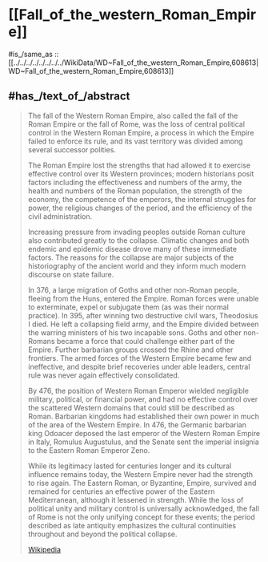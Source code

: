 
# [[Fall_of_the_western_Roman_Empire]] 

#is_/same_as :: [[../../../../../../../../WikiData/WD~Fall_of_the_western_Roman_Empire,608613|WD~Fall_of_the_western_Roman_Empire,608613]] 

## #has_/text_of_/abstract 

> The fall of the Western Roman Empire, also called the fall of the Roman Empire or the fall of Rome, 
> was the loss of central political control in the Western Roman Empire, 
> a process in which the Empire failed to enforce its rule, 
> and its vast territory was divided among several successor polities. 
> 
> The Roman Empire lost the strengths that had allowed it 
> to exercise effective control over its Western provinces; 
> modern historians posit factors including the effectiveness and numbers of the army, 
> the health and numbers of the Roman population, the strength of the economy, the competence of the emperors, the internal struggles for power, the religious changes of the period, and the efficiency of the civil administration. 
> 
> Increasing pressure from invading peoples outside Roman culture also contributed greatly to the collapse. 
> Climatic changes and both endemic and epidemic disease drove many of these immediate factors. 
> The reasons for the collapse are major subjects of the historiography of the ancient world and they inform much modern discourse on state failure.
>
> In 376, a large migration of Goths and other non-Roman people, fleeing from the Huns, entered the Empire. Roman forces were unable to exterminate, expel or subjugate them (as was their normal practice). In 395, after winning two destructive civil wars, Theodosius I died. He left a collapsing field army, and the Empire divided between the warring ministers of his two incapable sons. Goths and other non-Romans became a force that could challenge either part of the Empire. Further barbarian groups crossed the Rhine and other frontiers. The armed forces of the Western Empire became few and ineffective, and despite brief recoveries under able leaders, central rule was never again effectively consolidated.
>
> By 476, the position of Western Roman Emperor wielded negligible military, political, or financial power, and had no effective control over the scattered Western domains that could still be described as Roman. Barbarian kingdoms had established their own power in much of the area of the Western Empire. In 476, the Germanic barbarian king Odoacer deposed the last emperor of the Western Roman Empire in Italy, Romulus Augustulus, and the Senate sent the imperial insignia to the Eastern Roman Emperor Zeno.
>
> While its legitimacy lasted for centuries longer and its cultural influence remains today, the Western Empire never had the strength to rise again. The Eastern Roman, or Byzantine, Empire, survived and remained for centuries an effective power of the Eastern Mediterranean, although it lessened in strength. While the loss of political unity and military control is universally acknowledged, the fall of Rome is not the only unifying concept for these events; the period described as late antiquity emphasizes the cultural continuities throughout and beyond the political collapse.
>
> [Wikipedia](https://en.wikipedia.org/wiki/Fall%20of%20the%20Western%20Roman%20Empire) 

